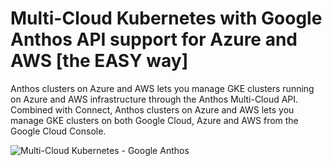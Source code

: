 # Multi-Cloud Kubernetes with Google Anthos API support for Azure and AWS [the EASY way]


Anthos clusters on Azure and AWS lets you manage GKE clusters running on Azure and AWS infrastructure through the Anthos Multi-Cloud API. Combined with Connect, Anthos clusters on Azure and AWS lets you manage GKE clusters on both Google Cloud, Azure and AWS from the Google Cloud Console.

![Multi-Cloud Kubernetes - Google Anthos](https://user-images.githubusercontent.com/104167951/165621516-2a4dbcf4-5d18-475d-ad63-e66d1467f3e5.png)
